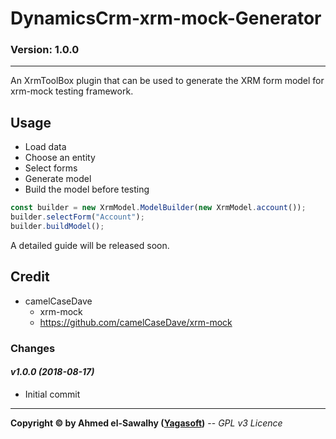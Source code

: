 # DynamicsCrm-xrm-mock-Generator
### Version: 1.0.0
---

An XrmToolBox plugin that can be used to generate the XRM form model for xrm-mock testing framework.

## Usage

+ Load data
+ Choose an entity
+ Select forms
+ Generate model
+ Build the model before testing

```ts
const builder = new XrmModel.ModelBuilder(new XrmModel.account());
builder.selectForm("Account");
builder.buildModel();
```

A detailed guide will be released soon.

## Credit

+ camelCaseDave
  + xrm-mock
  + https://github.com/camelCaseDave/xrm-mock
		
### Changes

#### _v1.0.0 (2018-08-17)_
+ Initial commit

---
**Copyright &copy; by Ahmed el-Sawalhy ([Yagasoft](http://yagasoft.com))** -- _GPL v3 Licence_

